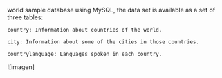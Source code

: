  world sample database using MySQL, the data set is available as a set of three tables:

    country: Information about countries of the world.

    city: Information about some of the cities in those countries.

    countrylanguage: Languages spoken in each country.


![imagen]

